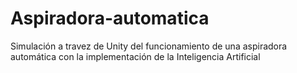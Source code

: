 # Aspiradora-automatica
Simulación a travez de Unity del funcionamiento de una aspiradora automática con la implementación de la Inteligencia Artificial
